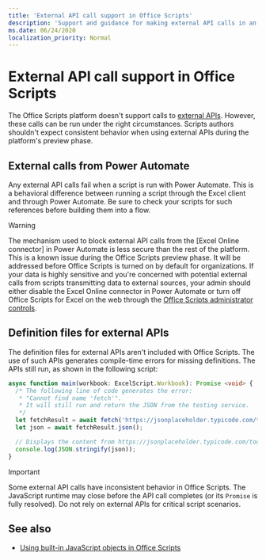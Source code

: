 ```yaml
---
title: 'External API call support in Office Scripts'
description: 'Support and guidance for making external API calls in an Office Script.'
ms.date: 06/24/2020
localization_priority: Normal
---
```


# External API call support in Office Scripts

The Office Scripts platform doesn't support calls to [external APIs](https://developer.mozilla.org/docs/Web/API). However, these calls can be run under the right circumstances. Scripts authors shouldn't expect consistent behavior when using external APIs during the platform's preview phase.

## External calls from Power Automate

Any external API calls fail when a script is run with Power Automate. This is a behavioral difference between running a script through the Excel client and through Power Automate. Be sure to check your scripts for such references before building them into a flow.

> [!WARNING]
> The mechanism used to block external API calls from the [Excel Online connector] in Power Automate is less secure than the rest of the platform. This is a known issue during the Office Scripts preview phase. It will be addressed before Office Scripts is turned on by default for organizations. If your data is highly sensitive and you're concerned with potential external calls from scripts transmitting data to external sources, your admin should either disable the Excel Online connector in Power Automate or turn off Office Scripts for Excel on the web through the [Office Scripts administrator controls](https://support.microsoft.com/office/19d3c51a-6ca2-40ab-978d-60fa49554dcf).

## Definition files for external APIs

The definition files for external APIs aren't included with Office Scripts. The use of such APIs generates compile-time errors for missing definitions. The APIs still run, as shown in the following script:

```typescript
async function main(workbook: ExcelScript.Workbook): Promise <void> {
  /* The following line of code generates the error:
   * "Cannot find name 'fetch'".
   * It will still run and return the JSON from the testing service.
   */
  let fetchResult = await fetch('https://jsonplaceholder.typicode.com/todos/1');
  let json = await fetchResult.json();

  // Displays the content from https://jsonplaceholder.typicode.com/todos/1
  console.log(JSON.stringify(json));
}
```

> [!IMPORTANT]
> Some external API calls have inconsistent behavior in Office Scripts. The JavaScript runtime may close before the API call completes (or its `Promise` is fully resolved). Do not rely on external APIs for critical script scenarios.

## See also

- [Using built-in JavaScript objects in Office Scripts](javascript-objects.md)